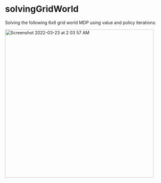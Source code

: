 # solvingGridWorld
 Solving the following 6x6 grid world MDP using value and policy iterations:
 
<img width="485" alt="Screenshot 2022-03-23 at 2 03 57 AM" src="https://user-images.githubusercontent.com/64536889/159546445-073bcd4e-025b-4281-bcb2-83b564715322.png">
